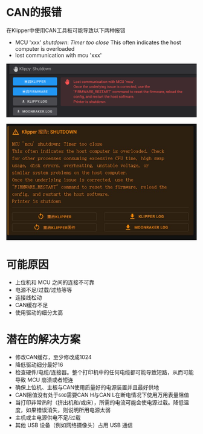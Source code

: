 # CAN的报错

在Klipper中使用CAN工具板可能导致以下两种报错

* MCU 'xxx' *shutdown*: *Timer too close* This often indicates the host computer is overloaded 
* lost communication with mcu 'xxx'

![lost](../../images/guides/klippererro/lost.png)

![ttc](../../images/guides/klippererro/timer.jpg)

# 可能原因

* 上位机和 MCU 之间的连接不可靠
* 电源不足/过载/过热等等
* 连接线松动
* CAN缓存不足
* 使用驱动的细分太高

# 潜在的解决方案

- 修改CAN缓存，至少修改成1024
- 降低驱动细分最好16
- 检查硬件/电缆/连接器。整个打印机中的任何电缆都可能导致短路，从而可能导致 MCU 崩溃或者短连
- 确保上位机、主板与CAN使用质量好的电源装置并且最好供地
- CAN阻值没有处于`60Ω`需要CAN H与CAN L在断电情况下使用万用表量阻值
- 当打印非常热时（挤出机和/或床），所需的电流可能会使电源过载。降低温度，如果错误消失，则说明所用电源太弱
- 主机或主电源供电不足/过载
- 其他 USB 设备（例如网络摄像头）占用 USB 通信
